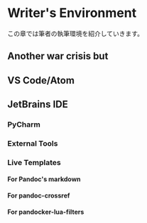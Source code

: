 # Writer's Environment

この章では筆者の執筆環境を紹介していきます。

## Another war crisis but

## VS Code/Atom

## JetBrains IDE

### PyCharm

### External Tools

### Live Templates

#### For Pandoc's markdown

#### For pandoc-crossref

#### For pandocker-lua-filters
